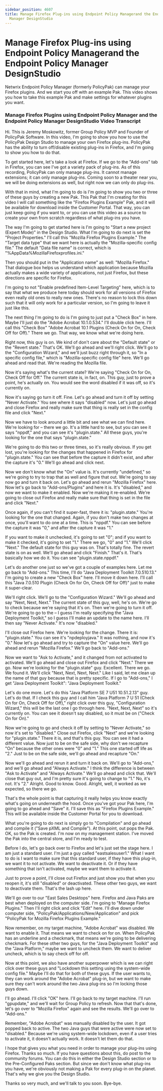 ```yaml
---
sidebar_position: 4607
title: Manage Firefox Plug-ins using Endpoint Policy Managerand the Endpoint Policy
  Manager DesignStudio
---
```


# Manage Firefox Plug-ins using Endpoint Policy Managerand the Endpoint Policy Manager DesignStudio

Netwrix Endpoint Policy Manager (formerly PolicyPak) can manage your Firefox plugins. And we start you off with an example Pak. This video shows you how to take this example Pak and make settings for whatever plugins you want.

### Manage Firefox Plugins using Endpoint Policy Manager and the Endpoint Policy Manager DesignStudio Video Transcript

Hi. This is Jeremy Moskowitz, former Group Policy MVP and Founder of PolicyPak Software. In this video, I'm going to show you how to use the PolicyPak Design Studio to manage your own Firefox plug-ins. PolicyPak has the ability to turn off/disable existing plug-ins in Firefox, and I'm going to show you how to do that.

To get started here, let's take a look at Firefox. If we go to the "Add-ons" tab in Firefox, you can see I've got a variety pack of plug-ins. As of this recording, PolicyPak can only manage plug-ins. It cannot manage extensions; it can only manage plug-ins. Coming soon to a theater near you, we will be doing extensions as well, but right now we can only do plug-ins.

With that in mind, what I'm going to do is I'm going to show you two or three of these guys by creating a new Pak. This Pak that I'm creating for this video I will call something like the "Firefox Plugins Example" Pak, and it will be available for download inside the Customer Portal. That way, you can just keep going if you want to, or you can use this video as a source to create your own from scratch regardless of what plug-ins you have.

The way I'm going to get started here is I'm going to "Start a new project (Expert Mode)" in the Design Studio. What I'm going to do next is set the "Project Properties." I'll call this "Mozilla Firefox Plugins Example." The "Target data type" that we want here is actually the "Mozilla-specific config file." The default "Data file name" is correct, which is "%AppData%MozillaFirefoxprofiles.ini."

Then you should put in the "Application name" as well: "Mozilla Firefox." That dialogue box helps us understand which application because Mozilla actually makes a wide variety of applications, not just Firefox, but these directions are specific for Firefox.

I'm going to not "Enable predefined Item-Level Targeting" here, which is to say that what we produce here today should work for all versions of Firefox even really old ones to really new ones. There's no reason to lock this down such that it will only work for a particular version, so I'm going to leave it just like this.

The next thing I'm going to do is I'm going to just put a "Check Box" in here. Maybe I'll just do the "Adobe Acrobat 10.1.0.534." I'll double click here. I'll call this "Check Box" "Adobe Acrobat 10.1 Plugins (Check On for On, Check Off for Off)." There we go. That way, we know what we're doing here.

Right now, this guy is on. We kind of don't care about the "Default state" or the "Revert state." That's OK. We'll go ahead and we'll right click. We'll go to the "Configuration Wizard," and we'll just buzz right through it, so "In a specific config file," which is "Mozilla-specific config file" here. We'll go ahead and read that. We're reading the Mozilla file.

Now it's saying what's the current state? We're saying "Check On for On, Check Off for Off." The current state is, in fact, on. This guy, just to prove a point, he's actually on. You would see the word disabled if it was off, so it's currently on.

Now it's saying go turn it off. Fine. Let's go ahead and turn it off by setting "Never Activate." You see where it says "disabled" now. Let's just go ahead and close Firefox and really make sure that thing is really set in the config file and click "Next."

Now we have to look around a little bit and see what we can find here. We're looking for – there we go. It's a little hard to see, but you can see it says "nppdf," and you can see it's "plugin.state." All these guys, you're looking for the one that says "plugin.state."

We're going to do this two or three times, so it's really obvious. If you get lost, you're looking for the changes that happened in Firefox for "plugin.state." You can see that before the capture it didn't exist, and after the capture it's "0." We'll go ahead and click next.

Now we don't know what the "On" value is. It's currently "undefined," so we're going to try to trap that as well and figure that out. We're going to say now go and turn it back on. Let's go ahead and rerun "Mozilla Firefox" here. Now let's go back to "Add-ons/Plugins" and here it is. It's "disabled," and now we want to make it enabled. Now we're making it re-enabled. We're going to close out Firefox and really make sure that thing is set in the file and click "Next."

Once again, if you can't find it super-fast, there it is: "plugin.state." You're looking for the one that changed. Again, if you don't make two changes at once, you'll want to do one at a time. This is "nppdf." You can see before the capture it was "0," and after the capture it was "1."

If you want to make it unchecked, it's going to set "0"; and if you want to make it checked, it's going to set "1." There we go, "0" and "1." We'll click "Next." The default state for this guy was on. That's totally fine. The revert state is on as well. We'll go ahead and click "Finish." That's it. That's basically how we do it. You can see "plugin.state.nppdf."

Let's do another one just so we've got a couple of examples here. Let me go back to "Add-ons." This time, I'll do "Java Deployment Toolkit 7.0.510.13." I'm going to create a new "Check Box" here. I'll move it down here. I'll call this "Java 7.0.510 Plugin (Check On for On, Check Off for Off)" just to make it super-clear.

We'll right click. We'll go to the "Configuration Wizard." We'll go ahead and say "Next, Next, Next." The current state of this guy, well, he's on. We're go to check because we're saying that it's on. Then we're going to turn it off. We're going to go to the – I guess I'm really specifying the "Java Deployment Toolkit," so I guess I'll make an update to the name here. I'll then say "Never Activate." It's now "disabled."

I'll close out Firefox here. We're looking for the change. There it is: "plugin.state." You can see it's "npdeployjava." It was nothing, and now it's "0." Now let's go ahead and try to capture the "On" value here. We'll go ahead and rerun "Mozilla Firefox." We'll go back to "Add-ons."

Now we want to "Ask to Activate," and it changed from not activated to activated. We'll go ahead and close out Firefox and click "Next." There we go. Now we're looking for the "plugin.state" guy. Excellent. There we go. We found it. We'll click "Next, Next, Next, Next." Like I said, let me clean up the name of that guy because that is pretty specific. If I go to "Add-ons," I get "Java Deployment Toolkit": "Java Deployment Toolkit."

Let's do one more. Let's do this "Java Platform SE 7 U51 10.51.2.13" guy. Let's do that. If I check this guy and I call him "Java Platform 7 U 51 (Check On for On, Check Off for Off)," right click over this guy, "Configuration Wizard," this will be the last one I go through here. "Next, Next, Next" so it's currently on. You can see it doesn't say disabled, so it must be on ("Check On for On)."

Now we're going to go and check it off by setting to "Never Activate," so now it's set to "disabled." Close out Firefox, click "Next" and we're looking for "plugin.state." There it is, and that's this guy. You can see it had a different value. Now just to be on the safe side, why don't we recapture "On" because the other ones were "0" and "1." This one started off life as "2." Just to be on the safe side, we'll go ahead and recapture "On."

Now we'll go ahead and rerun it and turn it back on. We'll go to "Add-ons," and we'll go ahead and "Always Activate." I think the difference is between "Ask to Activate" and "Always Activate." We'll go ahead and click that. We'll close that guy out, and I'm pretty sure it's going to change to "1." No, it's not. It's "2." Alright. Good to know. Good. Alright, well, it worked as we expected, so there we go.

That's the whole point is that capturing it really helps you know exactly what's going on underneath the hood. Once you've got your Pak here, I'm going to go ahead and "Save" it. I'll save this as "Firefox Plugins Example." This will be available inside the Customer Portal for you to download.

What you're going to do next is simply go to "Compilation" and go ahead and compile it ("Save pXML and Compile"). At this point, out pops the Pak. OK, so the Pak is created. I'm now on my management station. I've moved the Pak into the central store, and I'm ready to test.

Before I do, let's go back over to Firefox and let's just set the stage here. I am just a standard user. I'm just a guy called "eastsalesuser1." What I want to do is I want to make sure that this standard user, if they have this plug-in, we want it to not activate. We want to deactivate it. Or if they have something that isn't activated, maybe we want them to activate it.

Just to prove a point, I'll close out Firefox and just show you that when you reopen it, it's still "disabled" or deactivated. These other two guys, we want to deactivate them. That's the lash up here.

We'll go over to our "East Sales Desktops" here. Firefox and Java Paks are best when deployed on the computer side. I'm going to "Manage Firefox Plugins." Then I'll right click and click "Edit" here. I'll dive down under computer side, "PolicyPak/Applications/New/Application" and pick "PolicyPak for Mozilla Firefox Plugins Example."

Now remember, on my target machine, "Adobe Acrobat" was disabled. We want to enable it. That means we want to check on for on. When PolicyPak has an underline and a checkmark, that means we're going to be delivering checkmark. For these other two guys, for the "Java Deployment Toolkit" and the "Java Platform," maybe we want to uncheck them. We want to deliver uncheck, which is to say check off for off.

Now at this point, we also have another superpower which is we can right click over these guys and "Lockdown this setting using the system-wide config file." Maybe I'll do that for both of these guys. If the user wants to, they can work around the "Adobe Acrobat" plug-in, but we want to make sure they can't work around the two Java plug-ins so I'm locking those guys down.

I'll go ahead. I'll click "OK" here. I'll go back to my target machine. I'll run "gpupdate," and we'll wait for Group Policy to refresh. Now that that's done, let's go over to "Mozilla Firefox" again and see the results. We'll go over to "Add-ons."

Remember, "Adobe Acrobat" was manually disabled by the user. It got popped back to active. The two Java guys that were active were now set to "disabled." Because we're using system-wide lockdown, even if a user tries to activate it, it doesn't actually work. It doesn't let them do that.

I hope that gives you what you need in order to manage your plug-ins using Firefox. Thanks so much. If you have questions about this, do post to the community forums. You can do this in either the Design Studio section or to the Pre-Configured Paks section. But since we don't know what plug-ins you have, we're obviously not making a Pak for every plug-in on the planet. That's why we give you the Design Studio.

Thanks so very much, and we'll talk to you soon. Bye-bye.